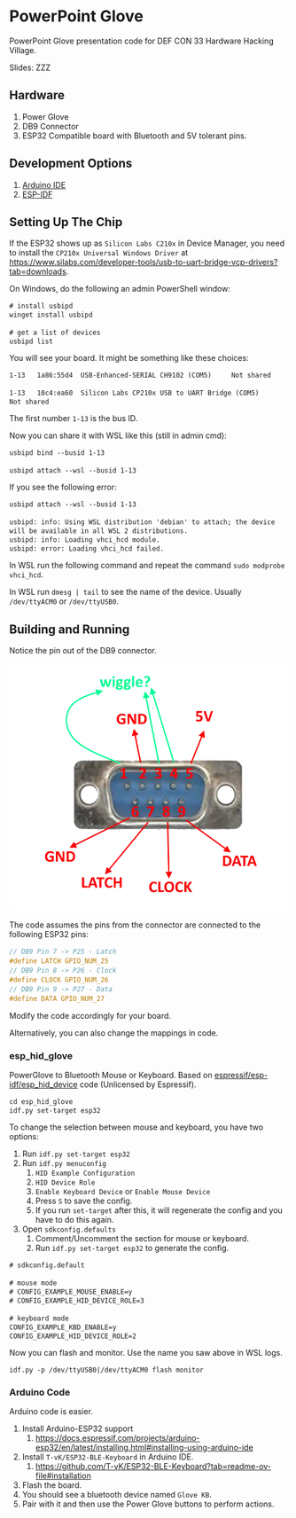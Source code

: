 # PowerPoint Glove
PowerPoint Glove presentation code for DEF CON 33 Hardware Hacking Village.

Slides: ZZZ

## Hardware

1. Power Glove
2. DB9 Connector
3. ESP32 Compatible board with Bluetooth and 5V tolerant pins.

## Development Options

1. [Arduino IDE](https://www.arduino.cc/en/software/)
2. [ESP-IDF](https://github.com/espressif/esp-idf?tab=readme-ov-file#setting-up-esp-idf)

## Setting Up The Chip
If the ESP32 shows up as `Silicon Labs C210x` in Device Manager, you need to
install the `CP210x Universal Windows Driver` at https://www.silabs.com/developer-tools/usb-to-uart-bridge-vcp-drivers?tab=downloads.

On Windows, do the following an admin PowerShell window:

```
# install usbipd
winget install usbipd

# get a list of devices
usbipd list
```

You will see your board. It might be something like these choices:

```
1-13   1a86:55d4  USB-Enhanced-SERIAL CH9102 (COM5)     Not shared

1-13   10c4:ea60  Silicon Labs CP210x USB to UART Bridge (COM5)     Not shared
```

The first number `1-13` is the bus ID.

Now you can share it with WSL like this (still in admin cmd):

```
usbipd bind --busid 1-13

usbipd attach --wsl --busid 1-13
```

If you see the following error:

```
usbipd attach --wsl --busid 1-13

usbipd: info: Using WSL distribution 'debian' to attach; the device will be available in all WSL 2 distributions.
usbipd: info: Loading vhci_hcd module.
usbipd: error: Loading vhci_hcd failed.
```

In WSL run the following command and repeat the command `sudo modprobe vhci_hcd`.

In WSL run `dmesg | tail` to see the name of the device. Usually `/dev/ttyACM0`
or `/dev/ttyUSB0`.

## Building and Running
Notice the pin out of the DB9 connector.

![](.images/db9.webp)

The code assumes the pins from the connector are connected to the following ESP32 pins:

```c
// DB9 Pin 7 -> P25 - Latch
#define LATCH GPIO_NUM_25
// DB9 Pin 8 -> P26 - Clock
#define CLOCK GPIO_NUM_26
// DB9 Pin 9 -> P27 - Data
#define DATA GPIO_NUM_27
```

Modify the code accordingly for your board.

Alternatively, you can also change the mappings in code.

### esp_hid_glove
PowerGlove to Bluetooth Mouse or Keyboard. Based on
[espressif/esp-idf/esp_hid_device][hid-link] code (Unlicensed by Espressif).

[hid-link]: http://github.com/espressif/esp-idf/blob/master/examples/bluetooth/esp_hid_device/

```
cd esp_hid_glove
idf.py set-target esp32
```

To change the selection between mouse and keyboard, you have two options:

1. Run `idf.py set-target esp32`
2. Run `idf.py menuconfig`
    1. `HID Example Configuration`
    2. `HID Device Role`
    3. `Enable Keyboard Device` or `Enable Mouse Device`
    4. Press `S` to save the config.
    5. If you run `set-target` after this, it will regenerate the config and you have to do this again.
3. Open `sdkconfig.defaults`
    1. Comment/Uncomment the section for mouse or keyboard.
    2. Run `idf.py set-target esp32` to generate the config.

```
# sdkconfig.default

# mouse mode
# CONFIG_EXAMPLE_MOUSE_ENABLE=y
# CONFIG_EXAMPLE_HID_DEVICE_ROLE=3

# keyboard mode
CONFIG_EXAMPLE_KBD_ENABLE=y
CONFIG_EXAMPLE_HID_DEVICE_ROLE=2
```

Now you can flash and monitor. Use the name you saw above in WSL logs.

```
idf.py -p /dev/ttyUSB0|/dev/ttyACM0 flash monitor
```

### Arduino Code
Arduino code is easier.

1. Install Arduino-ESP32 support
    1. https://docs.espressif.com/projects/arduino-esp32/en/latest/installing.html#installing-using-arduino-ide
2. Install `T-vK/ESP32-BLE-Keyboard` in Arduino IDE.
    1. https://github.com/T-vK/ESP32-BLE-Keyboard?tab=readme-ov-file#installation
3. Flash the board.
4. You should see a bluetooth device named `Glove KB`.
5. Pair with it and then use the Power Glove buttons to perform actions.